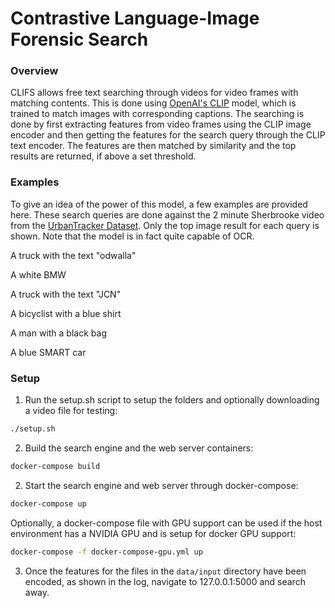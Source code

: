 # Contrastive Language-Image Forensic Search


### Overview

CLIFS allows free text searching through videos for video frames with matching contents.
This is done using [OpenAI's CLIP](https://openai.com/blog/clip/) model, which is trained to match images with corresponding captions.
The searching is done by first extracting features from video frames using the CLIP image encoder and then
getting the features for the search query through the CLIP text encoder. The features are then matched by similarity
and the top results are returned, if above a set threshold.


### Examples
To give an idea of the power of this model, a few examples are provided here.
These search queries are done against the 2 minute Sherbrooke video from the [UrbanTracker Dataset](https://www.jpjodoin.com/urbantracker/dataset.html).
Only the top image result for each query is shown. Note that the model is in fact quite capable of OCR.

A truck with the text "odwalla"

A white BMW

A truck with the text "JCN"

A bicyclist with a blue shirt

A man with a black bag

A blue SMART car

### Setup
1. Run the setup.sh script to setup the folders and optionally downloading a video file for testing:
```sh
./setup.sh
```

2. Build the search engine and the web server containers:
```sh
docker-compose build
```

2. Start the search engine and web server through docker-compose:
```sh
docker-compose up
```

Optionally, a docker-compose file with GPU support can be used if the host environment has a NVIDIA GPU and is setup for docker GPU support:

```sh
docker-compose -f docker-compose-gpu.yml up
```
 

3. Once the features for the files in the `data/input` directory have been encoded, as shown in the log, navigate to 127.0.0.1:5000 and search away.



